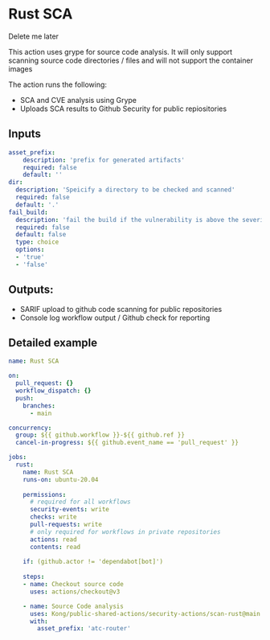 # Rust SCA
Delete me later

This action uses grype for source code analysis. It will only support scanning source code directories / files and will not support the container images


The action runs the following:
- SCA and CVE analysis using Grype
- Uploads SCA results to Github Security for public repiositories

## Inputs

```yaml
asset_prefix:
    description: 'prefix for generated artifacts'
    required: false
    default: ''
dir: 
  description: 'Speicify a directory to be checked and scanned'
  required: false
  default: '.'
fail_build:
  description: 'fail the build if the vulnerability is above the severity cutoff'
  required: false
  default: false
  type: choice
  options:
  - 'true'
  - 'false'
```

## Outputs:
- SARIF upload to github code scanning for public repositories
- Console log workflow output / Github check for reporting

## Detailed example

```yaml
name: Rust SCA

on:
  pull_request: {}
  workflow_dispatch: {}
  push:
    branches:
      - main

concurrency:
  group: ${{ github.workflow }}-${{ github.ref }}
  cancel-in-progress: ${{ github.event_name == 'pull_request' }}

jobs:
  rust:
    name: Rust SCA
    runs-on: ubuntu-20.04
    
    permissions:
      # required for all workflows
      security-events: write
      checks: write
      pull-requests: write
      # only required for workflows in private repositories
      actions: read
      contents: read
  
    if: (github.actor != 'dependabot[bot]')
    
    steps:
    - name: Checkout source code
      uses: actions/checkout@v3

    - name: Source Code analysis
      uses: Kong/public-shared-actions/security-actions/scan-rust@main
      with:
        asset_prefix: 'atc-router'
```